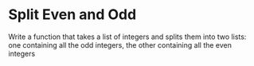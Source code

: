 # Split Even and Odd

Write a function that takes a list of integers and splits them into two lists: one containing all the odd integers, 
the other containing all the even integers
